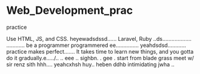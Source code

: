 # Web_Development_prac
practice

Use HTML, JS, and CSS.
 heyewadsdssd......
Laravel, Ruby ..ds...................
............
be a programmer programmered ee...............
 yeahdsdsd............
practice makes perfect.......
It takes time to learn new things, and you gotta do it gradually.e...../..
..
 eee ..
sighbn.
. gee . start from blade grass meet w/ sir renz
sith
hhh....
yeahcxhsh
huy..
heben
ddhb
intimidating
jwha
..
